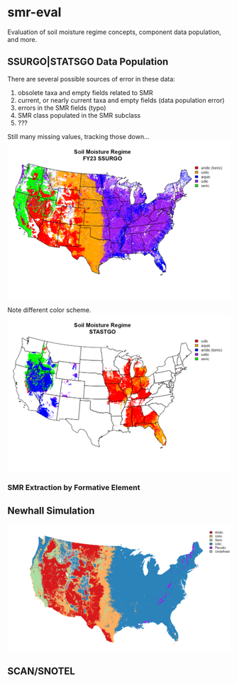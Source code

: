 # smr-eval
Evaluation of soil moisture regime concepts, component data population, and more.


## SSURGO|STATSGO Data Population
There are several possible sources of error in these data:

  1. obsolete taxa and empty fields related to SMR
  2. current, or nearly current taxa and empty fields (data population error)
  3. errors in the SMR fields (typo)
  4. SMR class populated in the SMR subclass
  5. ???


Still many missing values, tracking those down...
![gNATSGO](figures/SSURGO-SMR.png)


Note different color scheme.
![STATSGO](figures/STASTGO-SMR.png)


### SMR Extraction by Formative Element


## Newhall Simulation
![Newhall simulation](Newhall/SMR-800-2deg-offset.png)


## SCAN/SNOTEL






